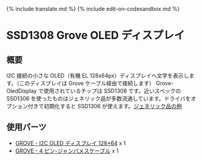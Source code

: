 {% include translate.md %}
{% include edit-on-codesandbox.md %}

# SSD1308 Grove OLED ディスプレイ

## 概要

I2C 接続の小さな OLED（有機 EL 128x64px）ディスプレイへ文字を表示します。（このディスプレイは Grove ケーブル経由で接続します）
Grove-OledDisplay で使用されているチップは SSD1308 です。近いスペックの SSD1306 を使ったものはジェネリック品が多数流通しています。ドライバをオプション付きで初期化すると SSD1306 が使えます。[ジェネリック品の例](https://www.amazon.co.jp/s?k=SSD1306)

## 使用パーツ

- [GROVE - I2C OLED ディスプレイ 128×64](https://www.switch-science.com/catalog/829/) x 1
- [GROVE - 4 ピン-ジャンパメスケーブル](https://www.switch-science.com/catalog/1048/) x 1
